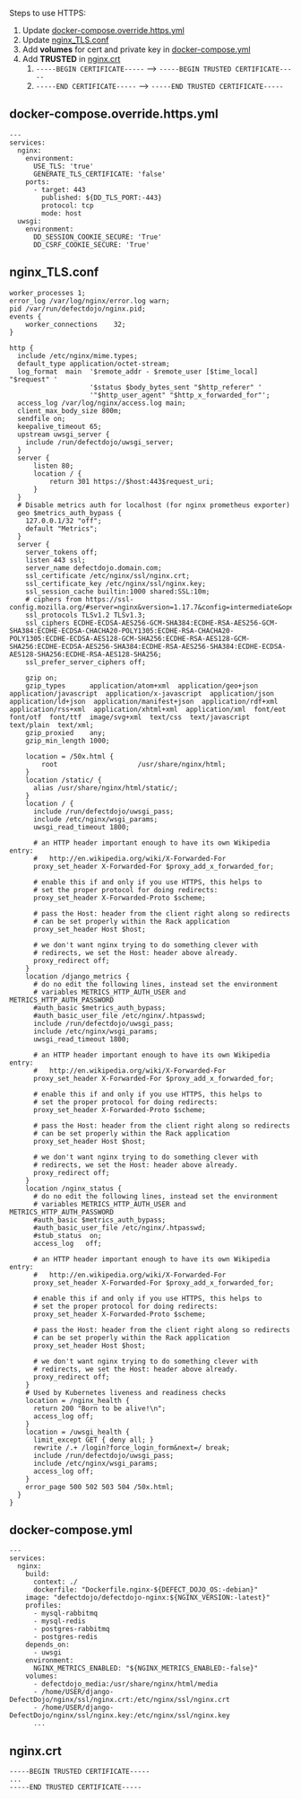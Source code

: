 Steps to use HTTPS:
1. Update [docker-compose.override.https.yml](#docker-composeoverridehttpsyml)
2. Update [nginx_TLS.conf](#nginxtlsconf)
3. Add **volumes** for cert and private key in [docker-compose.yml](#docker-composeyml)
4. Add **TRUSTED** in [nginx.crt](#nginxcrt)
   1. `-----BEGIN CERTIFICATE-----` --> `-----BEGIN TRUSTED CERTIFICATE-----`
   2. `-----END CERTIFICATE-----` --> `-----END TRUSTED CERTIFICATE-----`

## docker-compose.override.https.yml

    ---
    services:
      nginx:
        environment:
          USE_TLS: 'true'
          GENERATE_TLS_CERTIFICATE: 'false'
        ports:
          - target: 443
            published: ${DD_TLS_PORT:-443}
            protocol: tcp
            mode: host
      uwsgi:
        environment:
          DD_SESSION_COOKIE_SECURE: 'True'
          DD_CSRF_COOKIE_SECURE: 'True'


## nginx_TLS.conf

    worker_processes 1;
    error_log /var/log/nginx/error.log warn;
    pid /var/run/defectdojo/nginx.pid;
    events {
        worker_connections    32;
    }
    
    http {
      include /etc/nginx/mime.types;
      default_type application/octet-stream;
      log_format  main  '$remote_addr - $remote_user [$time_local] "$request" '
                        '$status $body_bytes_sent "$http_referer" '
                        '"$http_user_agent" "$http_x_forwarded_for"';
      access_log /var/log/nginx/access.log main;
      client_max_body_size 800m;
      sendfile on;
      keepalive_timeout 65;
      upstream uwsgi_server {
        include /run/defectdojo/uwsgi_server;
      }
      server {
          listen 80;
          location / {
              return 301 https://$host:443$request_uri;
          }
      }
      # Disable metrics auth for localhost (for nginx prometheus exporter)
      geo $metrics_auth_bypass {
        127.0.0.1/32 "off";
        default "Metrics";
      }
      server {
        server_tokens off;
        listen 443 ssl;
        server_name defectdojo.domain.com;
        ssl_certificate /etc/nginx/ssl/nginx.crt;
        ssl_certificate_key /etc/nginx/ssl/nginx.key;
        ssl_session_cache builtin:1000 shared:SSL:10m;
        # ciphers from https://ssl-config.mozilla.org/#server=nginx&version=1.17.7&config=intermediate&openssl=1.1.1d&guideline=5.4
        ssl_protocols TLSv1.2 TLSv1.3;
        ssl_ciphers ECDHE-ECDSA-AES256-GCM-SHA384:ECDHE-RSA-AES256-GCM-SHA384:ECDHE-ECDSA-CHACHA20-POLY1305:ECDHE-RSA-CHACHA20-POLY1305:ECDHE-ECDSA-AES128-GCM-SHA256:ECDHE-RSA-AES128-GCM-SHA256:ECDHE-ECDSA-AES256-SHA384:ECDHE-RSA-AES256-SHA384:ECDHE-ECDSA-AES128-SHA256:ECDHE-RSA-AES128-SHA256;
        ssl_prefer_server_ciphers off;
    
        gzip on;
        gzip_types      application/atom+xml  application/geo+json  application/javascript  application/x-javascript  application/json  application/ld+json  application/manifest+json  application/rdf+xml  application/rss+xml  application/xhtml+xml  application/xml  font/eot  font/otf  font/ttf  image/svg+xml  text/css  text/javascript text/plain  text/xml;
        gzip_proxied    any;
        gzip_min_length 1000;
    
        location = /50x.html {
            root                    /usr/share/nginx/html;
        }
        location /static/ {
          alias /usr/share/nginx/html/static/;
        }
        location / {
          include /run/defectdojo/uwsgi_pass;
          include /etc/nginx/wsgi_params;
          uwsgi_read_timeout 1800;
    
          # an HTTP header important enough to have its own Wikipedia entry:
          #   http://en.wikipedia.org/wiki/X-Forwarded-For
          proxy_set_header X-Forwarded-For $proxy_add_x_forwarded_for;
    
          # enable this if and only if you use HTTPS, this helps to
          # set the proper protocol for doing redirects:
          proxy_set_header X-Forwarded-Proto $scheme;
    
          # pass the Host: header from the client right along so redirects
          # can be set properly within the Rack application
          proxy_set_header Host $host;
    
          # we don't want nginx trying to do something clever with
          # redirects, we set the Host: header above already.
          proxy_redirect off;
        }
        location /django_metrics {
          # do no edit the following lines, instead set the environment
          # variables METRICS_HTTP_AUTH_USER and METRICS_HTTP_AUTH_PASSWORD
          #auth_basic $metrics_auth_bypass;
          #auth_basic_user_file /etc/nginx/.htpasswd;
          include /run/defectdojo/uwsgi_pass;
          include /etc/nginx/wsgi_params;
          uwsgi_read_timeout 1800;
    
          # an HTTP header important enough to have its own Wikipedia entry:
          #   http://en.wikipedia.org/wiki/X-Forwarded-For
          proxy_set_header X-Forwarded-For $proxy_add_x_forwarded_for;
    
          # enable this if and only if you use HTTPS, this helps to
          # set the proper protocol for doing redirects:
          proxy_set_header X-Forwarded-Proto $scheme;
    
          # pass the Host: header from the client right along so redirects
          # can be set properly within the Rack application
          proxy_set_header Host $host;
    
          # we don't want nginx trying to do something clever with
          # redirects, we set the Host: header above already.
          proxy_redirect off;
        }
        location /nginx_status {
          # do no edit the following lines, instead set the environment
          # variables METRICS_HTTP_AUTH_USER and METRICS_HTTP_AUTH_PASSWORD
          #auth_basic $metrics_auth_bypass;
          #auth_basic_user_file /etc/nginx/.htpasswd;
          #stub_status  on;
          access_log   off;
    
          # an HTTP header important enough to have its own Wikipedia entry:
          #   http://en.wikipedia.org/wiki/X-Forwarded-For
          proxy_set_header X-Forwarded-For $proxy_add_x_forwarded_for;
    
          # enable this if and only if you use HTTPS, this helps to
          # set the proper protocol for doing redirects:
          proxy_set_header X-Forwarded-Proto $scheme;
    
          # pass the Host: header from the client right along so redirects
          # can be set properly within the Rack application
          proxy_set_header Host $host;
    
          # we don't want nginx trying to do something clever with
          # redirects, we set the Host: header above already.
          proxy_redirect off;
        }
        # Used by Kubernetes liveness and readiness checks
        location = /nginx_health {
          return 200 "Born to be alive!\n";
          access_log off;
        }
        location = /uwsgi_health {
          limit_except GET { deny all; }
          rewrite /.+ /login?force_login_form&next=/ break;
          include /run/defectdojo/uwsgi_pass;
          include /etc/nginx/wsgi_params;
          access_log off;
        }
        error_page 500 502 503 504 /50x.html;
      }
    }

## docker-compose.yml

    ---
    services:
      nginx:
        build:
          context: ./
          dockerfile: "Dockerfile.nginx-${DEFECT_DOJO_OS:-debian}"
        image: "defectdojo/defectdojo-nginx:${NGINX_VERSION:-latest}"
        profiles:
          - mysql-rabbitmq
          - mysql-redis
          - postgres-rabbitmq
          - postgres-redis
        depends_on:
          - uwsgi
        environment:
          NGINX_METRICS_ENABLED: "${NGINX_METRICS_ENABLED:-false}"
        volumes:
          - defectdojo_media:/usr/share/nginx/html/media
          - /home/USER/django-DefectDojo/nginx/ssl/nginx.crt:/etc/nginx/ssl/nginx.crt
          - /home/USER/django-DefectDojo/nginx/ssl/nginx.key:/etc/nginx/ssl/nginx.key
          ...

## nginx.crt

    -----BEGIN TRUSTED CERTIFICATE-----
    ...
    -----END TRUSTED CERTIFICATE-----
